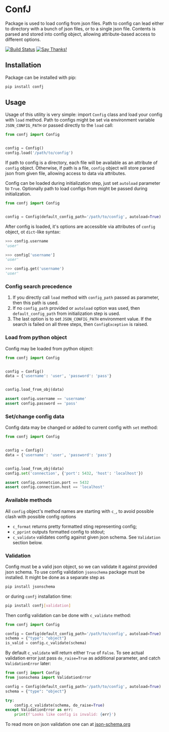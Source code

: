 # ConfJ

Package is used to load config from json files. Path to config can lead either
to directory with a bunch of json files, or to a single json file. Contents is
parsed and stored into config object, allowing attribute-based access to 
different options.

[![Build Status](https://travis-ci.com/aleosd/confj.svg?branch=master)](https://travis-ci.com/aleosd/confj)
[![Say Thanks!](https://img.shields.io/badge/Say%20Thanks-!-1EAEDB.svg)](https://saythanks.io/to/aleosd)

## Installation

Package can be installed with pip:

```bash
pip install confj
```

## Usage

Usage of this utility is very simple: import `Config` class and load your config
with `load` method. Path to configs might be set via environment variable
`JSON_CONFIG_PATH` or passed directly to the `load` call:

```python
from confj import Config


config = Config()
config.load('/path/to/config')
```

If path to config is a directory, each file will be available as an attribute
of `config` object. Otherwise, if path is a file, `config` object will store
parsed json from given file, allowing access to data via attributes.

Config can be loaded during initialization step, just set `autoload` parameter
to `True`. Optionally path to load configs from might be passed during
initialization.

```python
from confj import Config


config = Config(default_config_path='/path/to/config', autoload=True)
```

After config is loaded, it's options are accessible via attributes of `config`
object, ot `dict`-like syntax:

```python
>>> config.username
'user'

>>> config['username']
'user'

>>> config.get('username')
'user'
``` 

### Config search precedence

1. If you directly call `load` method with `config_path` passed as parameter,
then this path is used.
2. If no `config_path` provided or `autoload` option was used,
then `default_config_path` from initialization step is used.
3. The last option is to set `JSON_CONFIG_PATH` environment value. If the search
is failed on all three steps, then `ConfigException` is raised.


### Load from python object

Config may be loaded from python object:

```python
from confj import Config


config = Config()
data = {'username': 'user', 'password': 'pass'}


config.load_from_obj(data)

assert config.username == 'username'
assert config.password == 'pass'
```

### Set/change config data

Config data may be changed or added to current config with `set` method:

```python
from confj import Config


config = Config()
data = {'username': 'user', 'password': 'pass'}


config.load_from_obj(data)
config.set('connection', {'port': 5432, 'host': 'localhost'})

assert config.connetcion.port == 5432
assert config.connection.host == 'localhost'
```

### Available methods

All `config` object's method names are starting with `c_`, to avoid possible
clash with possible config options

* `c_format` returns pretty formatted sting representing config;
* `c_pprint` outputs formatted config to stdout;
* `c_validate` validates config against given json schema. See `Validation`
section below.

### Validation

Config must be a valid json object, so we can validate it against provided
json schema. To use config validation `jsonschema` package must be installed.
It might be done as a separate step as

```bash
pip install jsonschema
```

or during `confj` installation time:

```bash
pip install confj[validation]
```

Then config validation can be done with `c_validate` method:

```python
from confj import Config

config = Config(default_config_path='/path/to/config', autoload=True)
schema = {"type": "object"}
is_valid = config.c_validate(schema)
```

By default `c_validate` will return either `True` of `False`. To see actual
validation error just pass `do_raise=True` as additional parameter, and catch
`ValidationError` later:

```python
from confj import Config
from jsonschema import ValidationError

config = Config(default_config_path='/path/to/config', autoload=True)
schema = {"type": "object"}

try:
    config.c_validate(schema, do_raise=True)
except ValidationError as err:
    print(f'Looks like config is invalid: {err}')
```

To read more on json validation one can at
[json-schema.org](https://json-schema.org/understanding-json-schema/index.html)
